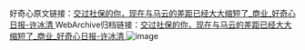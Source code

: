 好奇心原文链接：[交过社保的你，现在与马云的差距已经大大缩短了_商业_好奇心日报-许冰清 ](https://www.qdaily.com/articles/11034.html)
WebArchive归档链接：[交过社保的你，现在与马云的差距已经大大缩短了_商业_好奇心日报-许冰清 ](http://web.archive.org/web/20190623163553/https://www.qdaily.com/articles/11034.html)
![image](http://ww3.sinaimg.cn/large/007d5XDply1g3wg9ucagrj30u02s61kx)